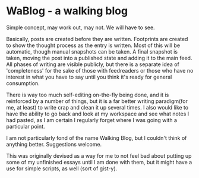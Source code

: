 WaBlog - a walking blog
=======================

Simple concept, may work out, may not. We will have to see.

Basically, posts are created before they are written. Footprints are created to show the thought process as the entry is written. Most of this will be automatic, though manual snapshots can be taken. A final snapshot is taken, moving the post into a published state and adding it to the main feed. All phases of writing are visible publicly, but there is a separate idea of 'completeness' for the sake of those with feedreaders or those who have no interest in what you have to say until you think it's ready for general consumption.

There is way too much self-editing on-the-fly being done, and it is reinforced by a number of things, but it is a far better writing paradigm(for me, at least) to write crap and clean it up several times. I also would like to have the ability to go back and look at my workspace and see what notes I had pasted, as I am certain I regularly forget where I was going with a particular point.

I am not particularly fond of the name Walking Blog, but I couldn't think of anything better. Suggestions welcome.

This was originally devised as a way for me to not feel bad about putting up some of my unfinished essays until I am done with them, but it might have a use for simple scripts, as well (sort of gist-y).